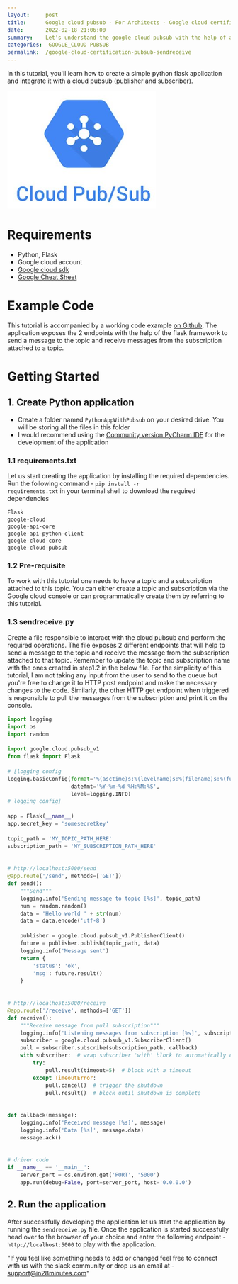 ```yaml
---
layout:     post
title:      Google cloud pubsub - For Architects - Google cloud certification
date:       2022-02-18 21:06:00
summary:    Let's understand the google cloud pubsub with the help of a sample application
categories:  GOOGLE_CLOUD PUBSUB
permalink:  /google-cloud-certification-pubsub-sendreceive
---
```


In this tutorial, you'll learn how to create a simple python flask application and integrate it with a cloud pubsub (publisher and subscriber).

![](/images/googlecloud/cloud_pubsub.png)

# Requirements

- Python, Flask
- Google cloud account
- [Google cloud sdk](https://cloud.google.com/sdk/docs/install)
- [Google Cheat Sheet](https://cloud.google.com/sdk/docs/images/gcloud-cheat-sheet.pdf)

# Example Code

This tutorial is accompanied by a working code example [on Github](https://github.com/in28minutes/cloud.in28minutes.com/tree/master/projects/google-cloud-content/pubsub-sendreceive). The application exposes the 2 endpoints with the help of the flask framework to send a message to the topic and receive messages from the subscription attached to a topic. 

# Getting Started

## 1. Create Python application

- Create a folder named `PythonAppWithPubsub` on your desired drive. You will be storing all the files in this folder
- I would recommend using the [Community version PyCharm IDE](https://www.jetbrains.com/pycharm/download/#section=windows) for the development of the application

### 1.1 requirements.txt

Let us start creating the application by installing the required dependencies. Run the following command - <code>pip install -r requirements.txt</code> in your terminal shell to download the required dependencies

```plain
Flask
google-cloud
google-api-core
google-api-python-client
google-cloud-core
google-cloud-pubsub
```

### 1.2 Pre-requisite

To work with this tutorial one needs to have a topic and a subscription attached to this topic. You can either create a topic and subscription via the Google cloud console or can programmatically create them by referring to this tutorial.

### 1.3 sendreceive.py

Create a file responsible to interact with the cloud pubsub and perform the required operations. The file exposes 2 different endpoints that will help to send a message to the topic and receive the message from the subscription attached to that topic. Remember to update the topic and subscription name with the ones created in step1.2 in the below file. For the simplicity of this tutorial, I am not taking any input from the user to send to the queue but you're free to change it to HTTP post endpoint and make the necessary changes to the code. Similarly, the other HTTP get endpoint when triggered is responsible to pull the messages from the subscription and print it on the console.

```python
import logging
import os
import random

import google.cloud.pubsub_v1
from flask import Flask

# [logging config
logging.basicConfig(format='%(asctime)s:%(levelname)s:%(filename)s:%(funcName)s:%(message)s',
                    datefmt='%Y-%m-%d %H:%M:%S',
                    level=logging.INFO)
# logging config]

app = Flask(__name__)
app.secret_key = 'somesecretkey'

topic_path = 'MY_TOPIC_PATH_HERE'
subscription_path = 'MY_SUBSCRIPTION_PATH_HERE'


# http://localhost:5000/send
@app.route('/send', methods=['GET'])
def send():
    """Send"""
    logging.info('Sending message to topic [%s]', topic_path)
    num = random.random()
    data = 'Hello world ' + str(num)
    data = data.encode('utf-8')

    publisher = google.cloud.pubsub_v1.PublisherClient()
    future = publisher.publish(topic_path, data)
    logging.info('Message sent')
    return {
        'status': 'ok',
        'msg': future.result()
    }


# http://localhost:5000/receive
@app.route('/receive', methods=['GET'])
def receive():
    """Receive message from pull subscription"""
    logging.info('Listening messages from subscription [%s]', subscription_path)
    subscriber = google.cloud.pubsub_v1.SubscriberClient()
    pull = subscriber.subscribe(subscription_path, callback)
    with subscriber:  # wrap subscriber 'with' block to automatically call close() when done
        try:
            pull.result(timeout=5)  # block with a timeout
        except TimeoutError:
            pull.cancel()  # trigger the shutdown
            pull.result()  # block until shutdown is complete


def callback(message):
    logging.info('Received message [%s]', message)
    logging.info('Data [%s]', message.data)
    message.ack()


# driver code
if __name__ == '__main__':
    server_port = os.environ.get('PORT', '5000')
    app.run(debug=False, port=server_port, host='0.0.0.0')
```

## 2. Run the application

After successfully developing the application let us start the application by running the <code>sendreceive.py</code> file. Once the application is started successfully head over to the browser of your choice and enter the following endpoint - `http://localhost:5000` to play with the application.

"If you feel like something needs to add or changed feel free to connect with us with the slack community or drop us an email at - support@in28minutes.com"
